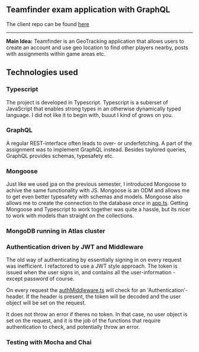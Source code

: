 ## Teamfinder exam application with GraphQL

The client repo can be found [here](https://github.com/dublo144/fsjs-teamfinder-client-graphql)

---

**Main Idea:**
Teamfinder is an GeoTracking application that allows users to create an account and use geo location to find other players nearby, posts with assignments within game areas etc.

## Technologies used

### Typescript

The project is developed in Typescript. Typescript is a suberset of JavaScript that enables strong types in an otherwise dynamically typed language.
I did not like it to begin with, buuut I kind of grows on you.

### GraphQL

A regular REST-interface often leads to over- or underfetching. A part of the assignment was to implement GraphQL instead.
Besides taylored queries, GraphQL provides schemas, typesafety etc.

### Mongoose

Just like we used jpa on the previous semester, I introduced Mongoose to achive the same functionality with JS. Mongoose is an ODM and allows me to get even better typesafety with schemas and models.
Mongoose also allows me to create the connection to the database _once_ in [app.ts](https://github.com/dublo144/fsjs-teamfinder-backend-graphql/blob/master/src/app.ts). Getting Mongoose and Typescript to work together was quite a hassle, but its nicer to work with models than straight on the collections.

### MongoDB running in Atlas cluster

### Authentication driven by JWT and Middleware

The old way of authenticating by essentially signing in on every request was inefficient.
I refactored to use a JWT style approach. The token is issued when the user signs in, and contains all the user-information - except password of course.

On every request the [authMiddleware.ts](https://github.com/dublo144/fsjs-teamfinder-backend-graphql/blob/master/src/middlewares/authMiddleware.ts) will check for an 'Authentication'-header. If the header is present, the token will be decoded and the user object will be set on the request.

It does not throw an error if theres no token. In that case, no user object is set on the request, and it is the job of the functions that require authentication to check, and potentially throw an error.

### Testing with Mocha and Chai
